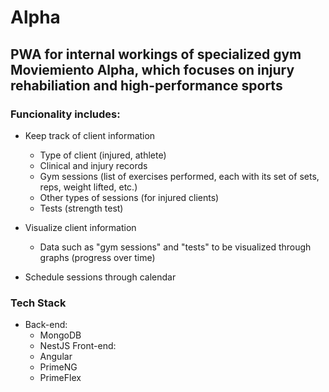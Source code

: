 # Alpha

## PWA for internal workings of specialized gym Moviemiento Alpha, which focuses on injury rehabiliation and high-performance sports

### Funcionality includes:

- Keep track of client information

  - Type of client (injured, athlete)
  - Clinical and injury records
  - Gym sessions (list of exercises performed, each with its set of sets, reps, weight lifted, etc.)
  - Other types of sessions (for injured clients)
  - Tests (strength test)

- Visualize client information

  - Data such as "gym sessions" and "tests" to be visualized through graphs (progress over time)

- Schedule sessions through calendar

### Tech Stack

- Back-end:
  - MongoDB
  - NestJS
    Front-end:
  - Angular
  - PrimeNG
  - PrimeFlex

